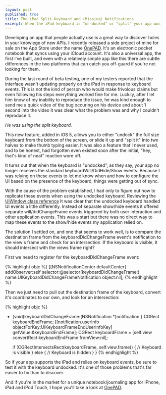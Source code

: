 ```yaml
---
layout: post
published: true
title: The iPad Split-Keyboard and (Missing) Notifications
excerpt: When the iPad keyboard is "un-docked" or "split" your app won't get the same UI events. If your app needs to accurately track the visibility of the keyboard on iPad you need to do a little more work.
---
```


Developing an app that people actually use is a great way to discover holes in your knowlege of new APIs. I recently released a side project of mine for sale on the App Store under the name [OnePAD](http://www.onepadapp.com). It's an electronic pocket notebook that syncs using your iCloud account. It's also a universal app, the first I've built, and even with a relatively simple app like this there are subtle differences in the two platforms that can catch you off-guard if you're not looking for them.

During the last round of beta testing, one of my testers reported that the interface wasn't updating properly on the iPad in response to keyboard events. This is not the kind of person who would make frivolous claims but even following his steps everything worked fine for me. Luckily, after I let him know of my inability to reproduce the issue, he was kind enough to send me a quick video of the bug occuring on his device and about 1 second into the video it was clear what the problem was and why I couldn't reproduce it.

*He was using the split keyboard.*

This new feature, added in iOS 5, allows you to either "undock" the full size keyboard from the bottom of the screen, or slide it up and "split it" into two halves to make thumb typing easier. It was also a feature that I never used, and to be honest, had forgotten even existed soon after the initial, "hey, that's kind of neat" reaction wore off.

It turns out that when the keyboard is "undocked", as they say, your app no longer receives the standard keyboardWill/DidHide/Show events. Because I was relying on these events to let me know when and how to configure the UI based on the presence of the keyboard, things were getting out of sync.

With the cause of the problem established, I had only to figure out how to replicate these events when using the undocked keyboard. Reviewing the [UIWindow class reference](http://developer.apple.com/library/ios/#DOCUMENTATION/UIKit/Reference/UIWindow_Class/UIWindowClassReference/UIWindowClassReference.html) It was clear that the undocked keyboard handled UI events a little differently. Instead of separate show/hide events it offered separate will/didChangeFrame events triggered by both user interaction and other application events. This was a start but there was no direct way to map these events to the show/hide events my application relied on.

The solution I settled on, and one that seems to work well, is to compare the destination frame from the keyboardDidChangeFrame event's notification to the view's frame and check for an intersection. If the keyboard is visible, it should intersect with the views frame right?

First we need to register for the keyboardDidChangeFrame event:

{% highlight objc %}
[[NSNotificationCenter defaultCenter] addObserver:self
                                             selector:@selector(keyboardDidChangeFrame:)
                                                 name:UIKeyboardDidChangeFrameNotification
                                               object:nil];
{% endhighlight %}

Then we just need to pull out the destination frame of the keyboard, convert it's coordinates to our own, and look for an intersection:

{% highlight objc %}
- (void)keyboardDidChangeFrame:(NSNotification *)notification
{
    CGRect keyboardEndFrame;
    [[notification.userInfo objectForKey:UIKeyboardFrameEndUserInfoKey] getValue:&keyboardEndFrame];
    CGRect keyboardFrame = [self.view convertRect:keyboardEndFrame fromView:nil];

    if (CGRectIntersectsRect(keyboardFrame, self.view.frame)) {
        // Keyboard is visible
    } else {
        // Keyboard is hidden
    }
}
{% endhighlight %}

So if your app supports the iPad and relies on keyboard events, be sure to test it with the keyboard undocked. It's one of those problems that's far easier to fix than to discover.

And if you're in the market for a unique notebook/journaling app for iPhone, iPad and iPod Touch, I hope you'll take a look at [OnePAD](http://www.onepadapp.com).
